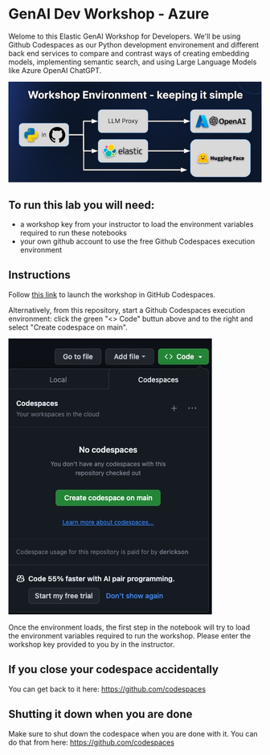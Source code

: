 # GenAI Dev Workshop - Azure

Welome to this Elastic GenAI Workshop for Developers.  We'll be using Github Codespaces as our Python development environement and different back end services to compare and contrast ways of creating embedding models, implementing semantic search, and using Large Language Models like Azure OpenAI ChatGPT.

![architecture](images/architecture.jpg)

## To run this lab you will need:
* a workshop key from your instructor to load the environment variables required to run these notebooks
* your own github account to use the free Github Codespaces execution environment

## Instructions

Follow [this link](https://codespaces.new/elastic/genai-workshop-codespaces/tree/main) to launch the workshop in GitHub Codespaces.

Alternatively, from this repository, start a Github Codespaces execution environment: click the green "<> Code" buttun above and to the right and select "Create codespace on main".

![launch](images/launch.jpg)

Once the environment loads, the first step in the notebook will try to load the environment variables required to run the workshop. Please enter the workshop key provided to you by in the instructor.

## If you close your codespace accidentally

You can get back to it here: https://github.com/codespaces 

## Shutting it down when you are done

Make sure to shut down the codespace when you are done with it. You can do that from here: https://github.com/codespaces 